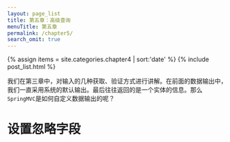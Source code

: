 ```yaml
---
layout: page_list
title: 第五章：高级查询
menuTitle: 第五章
permalink: /chapter5/
search_omit: true
---
```

{% assign items = site.categories.chapter4 | sort:'date' %}
{% include post_list.html %}

我们在第三章中，对输入的几种获取、验证方式进行讲解。在前面的数据输出中，我们一直采用系统的默认输出。最后往往返回的是一个实体的信息。那么`SpringMVC`是如何自定义数据输出的呢？

# 设置忽略字段


